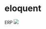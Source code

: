 # eloquent
ERP
<img src="https://blogimages.softwaresuggest.com/blog/wp-content/uploads/2023/03/21125441/Understanding-Types-of-ERP-Modules-and-Their-Benefits-in-2023.png"/>
